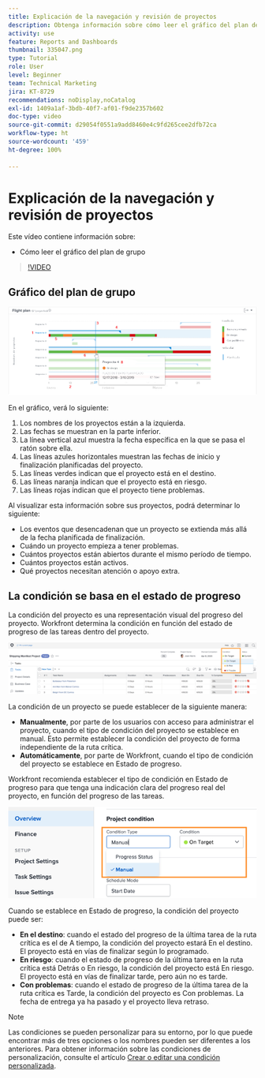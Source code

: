 ```yaml
---
title: Explicación de la navegación y revisión de proyectos
description: Obtenga información sobre cómo leer el gráfico del plan de grupo en [!UICONTROL Análisis mejorado].
activity: use
feature: Reports and Dashboards
thumbnail: 335047.png
type: Tutorial
role: User
level: Beginner
team: Technical Marketing
jira: KT-8729
recommendations: noDisplay,noCatalog
exl-id: 1409a1af-3bdb-40f7-af01-f9de2357b602
doc-type: video
source-git-commit: d29054f0551a9add8460e4c9fd265cee2dfb72ca
workflow-type: ht
source-wordcount: '459'
ht-degree: 100%

---
```


# Explicación de la navegación y revisión de proyectos

Este vídeo contiene información sobre:

* Cómo leer el gráfico del plan de grupo

>[!VIDEO](https://video.tv.adobe.com/v/335047/?quality=12&learn=on)

## Gráfico del plan de grupo

![Imagen de un gráfico del plan de grupo con números que coinciden con las viñetas siguientes](assets/section-2-1.png)

En el gráfico, verá lo siguiente:

1. Los nombres de los proyectos están a la izquierda.
1. Las fechas se muestran en la parte inferior.
1. La línea vertical azul muestra la fecha específica en la que se pasa el ratón sobre ella.
1. Las líneas azules horizontales muestran las fechas de inicio y finalización planificadas del proyecto.
1. Las líneas verdes indican que el proyecto está en el destino.
1. Las líneas naranja indican que el proyecto está en riesgo.
1. Las líneas rojas indican que el proyecto tiene problemas.

Al visualizar esta información sobre sus proyectos, podrá determinar lo siguiente:

* Los eventos que desencadenan que un proyecto se extienda más allá de la fecha planificada de finalización.
* Cuándo un proyecto empieza a tener problemas.
* Cuántos proyectos están abiertos durante el mismo período de tiempo.
* Cuántos proyectos están activos.
* Qué proyectos necesitan atención o apoyo extra.

## La condición se basa en el estado de progreso

La condición del proyecto es una representación visual del progreso del proyecto. Workfront determina la condición en función del estado de progreso de las tareas dentro del proyecto.

![Una imagen de los posibles estados de progreso](assets/section-2-2.png)

La condición de un proyecto se puede establecer de la siguiente manera:

* **Manualmente**, por parte de los usuarios con acceso para administrar el proyecto, cuando el tipo de condición del proyecto se establece en manual. Esto permite establecer la condición del proyecto de forma independiente de la ruta crítica.
* **Automáticamente**, por parte de Workfront, cuando el tipo de condición del proyecto se establece en Estado de progreso.

Workfront recomienda establecer el tipo de condición en Estado de progreso para que tenga una indicación clara del progreso real del proyecto, en función del progreso de las tareas.

![Imagen de los posibles estados de progreso](assets/section-2-3.png)

Cuando se establece en Estado de progreso, la condición del proyecto puede ser:

* **En el destino**: cuando el estado del progreso de la última tarea de la ruta crítica es el de A tiempo, la condición del proyecto estará En el destino. El proyecto está en vías de finalizar según lo programado.
* **En riesgo**: cuando el estado de progreso de la última tarea en la ruta crítica está Detrás o En riesgo, la condición del proyecto está En riesgo. El proyecto está en vías de finalizar tarde, pero aún no es tarde.
* **Con problemas**: cuando el estado de progreso de la última tarea de la ruta crítica es Tarde, la condición del proyecto es Con problemas. La fecha de entrega ya ha pasado y el proyecto lleva retraso.

>[!NOTE]
>
>Las condiciones se pueden personalizar para su entorno, por lo que puede encontrar más de tres opciones o los nombres pueden ser diferentes a los anteriores. Para obtener información sobre las condiciones de personalización, consulte el artículo [Crear o editar una condición personalizada](https://experienceleague.adobe.com/docs/workfront/using/administration-and-setup/customize/custom-conditions/create-edit-custom-conditions.html?lang=es).
